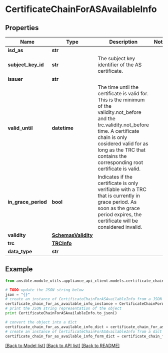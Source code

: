 # CertificateChainForASAvailableInfo


## Properties

Name | Type | Description | Notes
------------ | ------------- | ------------- | -------------
**isd_as** | **str** |  | 
**subject_key_id** | **str** | The subject key identifier of the AS certificate. | 
**issuer** | **str** |  | 
**valid_until** | **datetime** | The time until the certificate is valid for. This is the minimum of the validity.not_before and the trc.validity.not_before time. A certificate chain is only cosidered valid for as long as the TRC that contains the corresponding root certificate is valid.  | 
**in_grace_period** | **bool** | Indicates if the certificate is only verifiable with a TRC that is currently in grace period. As soon as the grace period expires, the certificate will be considered invalid.  | 
**validity** | [**SchemasValidity**](SchemasValidity.md) |  | 
**trc** | [**TRCInfo**](TRCInfo.md) |  | 
**data_type** | **str** |  | 

## Example

```python
from ansible.module_utils.appliance_api_client.models.certificate_chain_for_as_available_info import CertificateChainForASAvailableInfo

# TODO update the JSON string below
json = "{}"
# create an instance of CertificateChainForASAvailableInfo from a JSON string
certificate_chain_for_as_available_info_instance = CertificateChainForASAvailableInfo.from_json(json)
# print the JSON string representation of the object
print CertificateChainForASAvailableInfo.to_json()

# convert the object into a dict
certificate_chain_for_as_available_info_dict = certificate_chain_for_as_available_info_instance.to_dict()
# create an instance of CertificateChainForASAvailableInfo from a dict
certificate_chain_for_as_available_info_form_dict = certificate_chain_for_as_available_info.from_dict(certificate_chain_for_as_available_info_dict)
```
[[Back to Model list]](../README.md#documentation-for-models) [[Back to API list]](../README.md#documentation-for-api-endpoints) [[Back to README]](../README.md)


